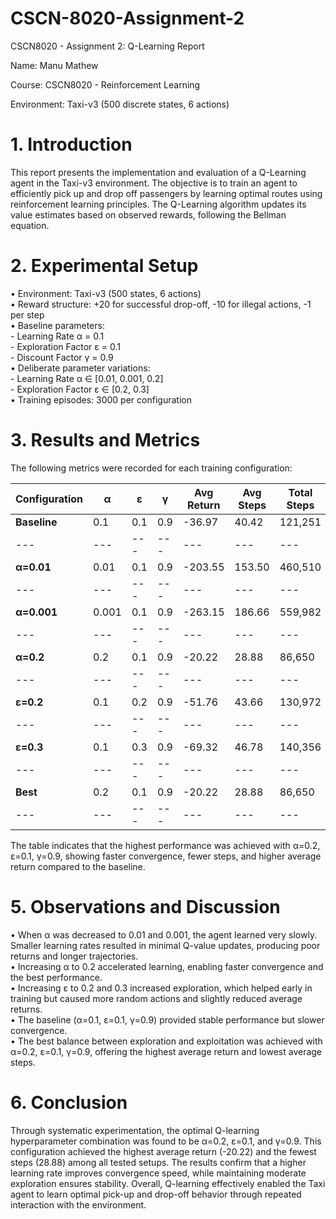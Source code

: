 # CSCN-8020-Assignment-2

CSCN8020 - Assignment 2: Q-Learning Report

Name: Manu Mathew

Course: CSCN8020 - Reinforcement Learning

Environment: Taxi-v3 (500 discrete states, 6 actions)

# 1\. Introduction

This report presents the implementation and evaluation of a Q-Learning agent in the Taxi-v3 environment. The objective is to train an agent to efficiently pick up and drop off passengers by learning optimal routes using reinforcement learning principles. The Q-Learning algorithm updates its value estimates based on observed rewards, following the Bellman equation.

# 2\. Experimental Setup

• Environment: Taxi-v3 (500 states, 6 actions)  
• Reward structure: +20 for successful drop-off, -10 for illegal actions, -1 per step  
• Baseline parameters:  
\- Learning Rate α = 0.1  
\- Exploration Factor ε = 0.1  
\- Discount Factor γ = 0.9  
• Deliberate parameter variations:  
\- Learning Rate α ∈ \[0.01, 0.001, 0.2\]  
\- Exploration Factor ε ∈ \[0.2, 0.3\]  
• Training episodes: 3000 per configuration

# 3\. Results and Metrics

The following metrics were recorded for each training configuration:

| **Configuration** | **α** | **ε** | **γ** | **Avg Return** | **Avg Steps** | **Total Steps** |
| ----------------- | ----- | ----- | ----- | -------------- | ------------- | --------------- |
| **Baseline**      | 0.1   | 0.1   | 0.9   | \-36.97        | 40.42         | 121,251         |
| ---               | ---   | ---   | ---   | ---            | ---           | ---             |
| **α=0.01**        | 0.01  | 0.1   | 0.9   | \-203.55       | 153.50        | 460,510         |
| ---               | ---   | ---   | ---   | ---            | ---           | ---             |
| **α=0.001**       | 0.001 | 0.1   | 0.9   | \-263.15       | 186.66        | 559,982         |
| ---               | ---   | ---   | ---   | ---            | ---           | ---             |
| **α=0.2**         | 0.2   | 0.1   | 0.9   | \-20.22        | 28.88         | 86,650          |
| ---               | ---   | ---   | ---   | ---            | ---           | ---             |
| **ε=0.2**         | 0.1   | 0.2   | 0.9   | \-51.76        | 43.66         | 130,972         |
| ---               | ---   | ---   | ---   | ---            | ---           | ---             |
| **ε=0.3**         | 0.1   | 0.3   | 0.9   | \-69.32        | 46.78         | 140,356         |
| ---               | ---   | ---   | ---   | ---            | ---           | ---             |
| **Best**          | 0.2   | 0.1   | 0.9   | \-20.22        | 28.88         | 86,650          |
| ---               | ---   | ---   | ---   | ---            | ---           | ---             |

The table indicates that the highest performance was achieved with α=0.2, ε=0.1, γ=0.9, showing faster convergence, fewer steps, and higher average return compared to the baseline.

# 5\. Observations and Discussion

• When α was decreased to 0.01 and 0.001, the agent learned very slowly. Smaller learning rates resulted in minimal Q-value updates, producing poor returns and longer trajectories.  
• Increasing α to 0.2 accelerated learning, enabling faster convergence and the best performance.  
• Increasing ε to 0.2 and 0.3 increased exploration, which helped early in training but caused more random actions and slightly reduced average returns.  
• The baseline (α=0.1, ε=0.1, γ=0.9) provided stable performance but slower convergence.  
• The best balance between exploration and exploitation was achieved with α=0.2, ε=0.1, γ=0.9, offering the highest average return and lowest average steps.

# 6\. Conclusion

Through systematic experimentation, the optimal Q-learning hyperparameter combination was found to be α=0.2, ε=0.1, and γ=0.9. This configuration achieved the highest average return (-20.22) and the fewest steps (28.88) among all tested setups. The results confirm that a higher learning rate improves convergence speed, while maintaining moderate exploration ensures stability. Overall, Q-learning effectively enabled the Taxi agent to learn optimal pick-up and drop-off behavior through repeated interaction with the environment.
